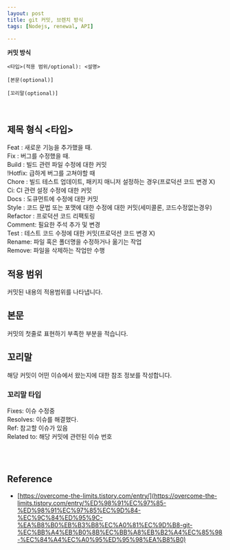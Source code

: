 ```yaml
---
layout: post
title: git 커밋, 브렌치 방식
tags: [Nodejs, renewal, API]

---
```

**커밋 방식**

```
<타입>(적용 범위/optional): <설명>

[본문(optional)]

[꼬리말(optional)]
```
<br>

## 제목 형식 <타입>

Feat : 새로운 기능을 추가했을 때.<br>
Fix : 버그를 수정했을 때.<br>
Build : 빌드 관련 파일 수정에 대한 커밋<br>
!Hotfix: 급하게 버그를 고쳐야할 때<br>
Chore : 빌드 테스트 업데이트, 패키지 매니저 설정하는 경우(프로덕션 코드 변경 X)<br>
Ci: CI 관련 설정 수정에 대한 커밋<br>
Docs : 도큐먼트에 수정에 대한 커밋<br>
Style : 코드 문법 또는 포맷에 대한 수정에 대한 커밋(세미콜론, 코드수정없는경우)<br>
Refactor : 프로덕션 코드 리팩토링<br>
Comment: 필요한 주석 추가 및 변경<br>
Test : 테스트 코드 수정에 대한 커밋(프로덕션 코드 변경 X)<br>
Rename: 파일 혹은 폴더명을 수정하거나 옮기는 작업<br>
Remove: 파일을 삭제하는 작업만 수행<br>


## 적용 범위
커밋된 내용의 적용범위를 나타냅니다.

## 본문
커밋의 첫줄로 표현하기 부족한 부분을 적습니다.

## 꼬리말
해당 커밋이 어떤 이슈에서 왔는지에 대한 참조 정보를 작성합니다.

### 꼬리말 타입
Fixes: 이슈 수정중<br>
Resolves: 이슈를 해결했다.<br>
Ref: 참고할 이슈가 있음<br>
Related to: 해당 커밋에 관련된 이슈 번호

<br><br>

## Reference
- [https://overcome-the-limits.tistory.com/entry/](https://overcome-the-limits.tistory.com/entry/%ED%98%91%EC%97%85-%ED%98%91%EC%97%85%EC%9D%84-%EC%9C%84%ED%95%9C-%EA%B8%B0%EB%B3%B8%EC%A0%81%EC%9D%B8-git-%EC%BB%A4%EB%B0%8B%EC%BB%A8%EB%B2%A4%EC%85%98-%EC%84%A4%EC%A0%95%ED%95%98%EA%B8%B0)